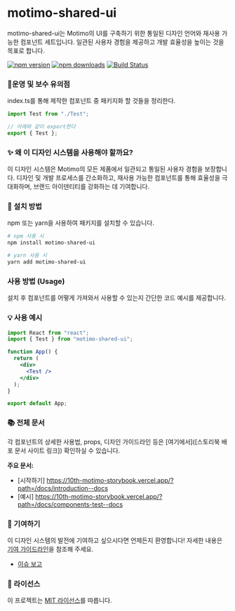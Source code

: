 # motimo-shared-ui

motimo-shared-ui는 Motimo의 UI를 구축하기 위한 통일된 디자인 언어와 재사용 가능한 컴포넌트 세트입니다. 일관된 사용자 경험을 제공하고 개발 효율성을 높이는 것을 목표로 합니다.

[![npm version](https://badge.fury.io/js/motimo-shared-ui.svg)](https://www.npmjs.com/package/motimo-shared-ui)
[![npm downloads](https://img.shields.io/npm/dm/motimo-shared-ui.svg)](https://www.npmjs.com/package/motimo-shared-ui)
[![Build Status](https://img.shields.io/travis/[your-github-username]/[your-repo-name]/main.svg?style=flat-square)](https://travis-ci.org/[your-github-username]/[your-repo-name])

### 📌운영 및 보수 유의점

index.ts를 통해 제작한 컴포넌트 중 패키지화 할 것들을 정리한다.

```typescript
import Test from "./Test";

// 아래와 같이 export한다
export { Test };
```

### ✨ 왜 이 디자인 시스템을 사용해야 할까요?

이 디자인 시스템은 Motimo의 모든 제품에서 일관되고 통일된 사용자 경험을 보장합니다. 디자인 및 개발 프로세스를 간소화하고, 재사용 가능한 컴포넌트를 통해 효율성을 극대화하며, 브랜드 아이덴티티를 강화하는 데 기여합니다.

### 🚀 설치 방법

npm 또는 yarn을 사용하여 패키지를 설치할 수 있습니다.

```bash
# npm 사용 시
npm install motimo-shared-ui

# yarn 사용 시
yarn add motimo-shared-ui
```

### 사용 방법 (Usage)

설치 후 컴포넌트를 어떻게 가져와서 사용할 수 있는지 간단한 코드 예시를 제공합니다.

### 💡 사용 예시

```jsx
import React from "react";
import { Test } from "motimo-shared-ui";

function App() {
  return (
    <div>
      <Test />
    </div>
  );
}

export default App;
```

### 📚 전체 문서

각 컴포넌트의 상세한 사용법, props, 디자인 가이드라인 등은 [여기에서]([스토리북 배포 문서 사이트 링크]) 확인하실 수 있습니다.

**주요 문서:**

- [시작하기] https://10th-motimo-storybook.vercel.app/?path=/docs/introduction--docs
- [예시] https://10th-motimo-storybook.vercel.app/?path=/docs/components-test--docs

### 🙌 기여하기

이 디자인 시스템의 발전에 기여하고 싶으시다면 언제든지 환영합니다! 자세한 내용은 [기여 가이드라인](CONTRIBUTING.md)을 참조해 주세요.

- [이슈 보고](https://github.com/prography/10th-Motimo-FE/issues/new)

### 📝 라이선스

이 프로젝트는 [MIT 라이선스](LICENSE)를 따릅니다.
